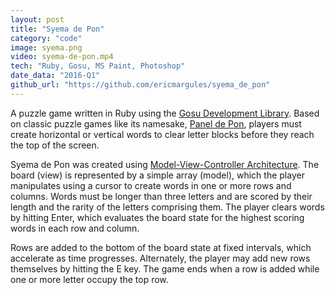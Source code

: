 ```yaml
---
layout: post
title: "Syema de Pon"
category: "code"
image: syema.png
video: syema-de-pon.mp4
tech: "Ruby, Gosu, MS Paint, Photoshop"
date_data: "2016-Q1"
github_url: "https://github.com/ericmargules/syema_de_pon" 
---
```


A puzzle game written in Ruby using the [Gosu Development Library](https://www.libgosu.org/). Based on classic puzzle games like its namesake, [Panel de Pon](https://www.youtube.com/watch?v=kpr9H_Zzhz8), players must create horizontal or vertical words to clear letter blocks before they reach the top of the screen.

Syema de Pon was created using [Model-View-Controller Architecture](https://en.wikipedia.org/wiki/Model%E2%80%93view%E2%80%93controller). The board (view) is represented by a simple array (model), which the player manipulates using a cursor to create words in one or more rows and columns. Words must be longer than three letters and are scored by their length and the rarity of the letters comprising them. The player clears words by hitting Enter, which evaluates the board state for the highest scoring words in each row and column. 

Rows are added to the bottom of the board state at fixed intervals, which accelerate as time progresses. Alternately, the player may add new rows themselves by hitting the E key. The game ends when a row is added while one or more letter occupy the top row.
